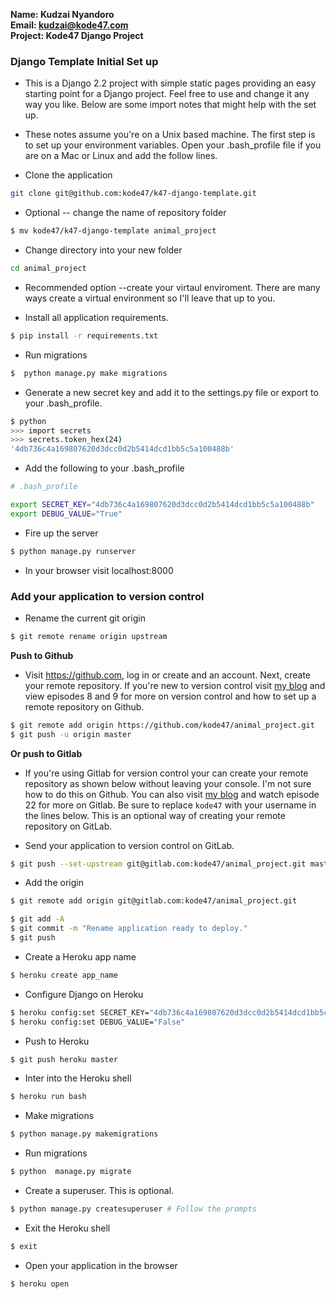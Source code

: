 **Name: Kudzai Nyandoro**  
**Email: kudzai@kode47.com**  
**Project: Kode47 Django Project**  

### Django Template Initial Set up

- This is a Django 2.2 project with simple static pages providing an easy starting point for a Django project. Feel free to use and change it any way you like. Below are some import notes that might help with the set up.

- These notes assume you're on a Unix based machine.  The first step is to set up  your environment variables.  Open your .bash_profile file if you are on a Mac or Linux and add the follow lines.
 
- Clone the application 

```bash
git clone git@github.com:kode47/k47-django-template.git
```
- Optional -- change the name of repository folder

```bash
$ mv kode47/k47-django-template animal_project
```
- Change directory into your new folder
 
```bash
cd animal_project
```

- Recommended option --create your virtaul enviroment.  There are many ways
  create a virtual environment so I'll leave that up to you.  

- Install all application requirements.

```bash
$ pip install -r requirements.txt
```

- Run migrations 

```bash
$  python manage.py make migrations
```

- Generate a new secret key and add it to the settings.py file or export to
   your .bash_profile.

```bash
$ python
>>> import secrets
>>> secrets.token_hex(24)
'4db736c4a169807620d3dcc0d2b5414dcd1bb5c5a100488b'
```
- Add the following to your .bash_profile

```bash
# .bash_profile

export SECRET_KEY="4db736c4a169807620d3dcc0d2b5414dcd1bb5c5a100488b"
export DEBUG_VALUE="True"
```

- Fire up the server

```bash
$ python manage.py runserver
```

- In your browser visit localhost:8000

### Add your application to version control

- Rename the current git origin

```bash
$ git remote rename origin upstream
```

**Push to Github**

- Visit https://github.com, log in or create and an account.  Next, create your
  remote repository.  If you're new to version control visit [my blog](https:/kode47.com) and view episodes 8 and 9 for more on version control and how to set up a remote repository on Github.

```bash
$ git remote add origin https://github.com/kode47/animal_project.git
$ git push -u origin master
```

**Or push to Gitlab**

-  If you're using Gitlab for version control your can create your remote repository as shown below without leaving your console.  I'm not sure how to do this on Github.  You can also visit [my blog](https://kode47.com) and watch episode 22 for more on Gitlab. Be sure to replace `kode47` with your username in the lines below. This is an optional way of creating your remote repository on GitLab.

- Send your application to version control on GitLab.
 
```bash
$ git push --set-upstream git@gitlab.com:kode47/animal_project.git master
```
- Add the origin

```bash
$ git remote add origin git@gitlab.com:kode47/animal_project.git
```

```bash
$ git add -A
$ git commit -m "Rename application ready to deploy."
$ git push 
```

- Create a Heroku app name

```bash
$ heroku create app_name
```
- Configure Django on Heroku

```bash
$ heroku config:set SECRET_KEY="4db736c4a169807620d3dcc0d2b5414dcd1bb5c5a100488b"
$ heroku config:set DEBUG_VALUE="False"
```
- Push to Heroku

```bash
$ git push heroku master
```
- Inter into the Heroku shell

```bash
$ heroku run bash
```
- Make migrations

```bash
$ python manage.py makemigrations
```
- Run migrations

```bash
$ python  manage.py migrate
````
- Create a superuser. This is optional.

```bash
$ python manage.py createsuperuser # Follow the prompts
```
- Exit the Heroku shell

```bash
$ exit
```
- Open your application in the browser

```bash
$ heroku open
```




